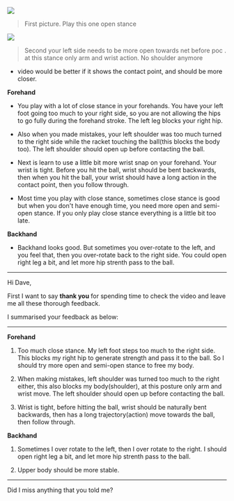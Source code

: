 ![](https://s3-ap-southeast-1.amazonaws.com/image-for-articles/image-bucket-1/WechatIMG14.jpg)

> First picture. Play this one open stance

![](https://s3-ap-southeast-1.amazonaws.com/image-for-articles/image-bucket-1/WechatIMG15.jpg)

> Second your left side needs to be more open towards net before poc . at this stance only arm and wrist action. No shoulder anymore

- video would be better if it shows the contact point, and should be more closer.

**Forehand**

- You play with a lot of close stance in your forehands. You have your left foot going too much to your right side, so you are not allowing the hips to go fully during the forehand stroke. The left leg blocks your right hip.

- Also when you made mistakes, your left shoulder was too much turned to the right side while the racket touching the ball(this blocks the body too). The left shoulder should open up before contacting the ball.

- Next is learn to use a little bit more wrist snap on your forehand. Your wrist is tight. Before you hit the ball, wrist should be bent backwards, then when you hit the ball, your wrist should have a long action in the contact point, then you follow through.

- Most time you play with close stance, sometimes close stance is good but when you don't have enough time, you need more open and semi-open stance. If you only play close stance everything is a little bit too late.

**Backhand**

- Backhand looks good. But sometimes you over-rotate to the left, and you feel that, then you over-rotate back to the right side. You could open right leg a bit, and let more hip strenth pass to the ball.

---

Hi Dave,

First I want to say **thank you** for spending time to check the video and leave me all these thorough feedback.

I summarised your feedback as below:

---------------------------

**Forehand**

1. Too much close stance. My left foot steps too much to the right side. This blocks my right hip to generate strength and pass it to the ball. So I should try more open and semi-open stance to free my body.

2. When making mistakes, left shoulder was turned too much to the right either, this also blocks my body(shoulder), at this posture only arm and wrist move. The left shoulder should open up before contacting the ball.

3. Wrist is tight, before hitting the ball, wrist should be naturally bent backwards, then has a long trajectory(action) move towards the ball, then follow through.

**Backhand**

1. Sometimes I over rotate to the left, then I over rotate to the right. I should open right leg a bit, and let more hip strenth pass to the ball.

2. Upper body should be more stable.

---------------------------

Did I miss anything that you told me?
